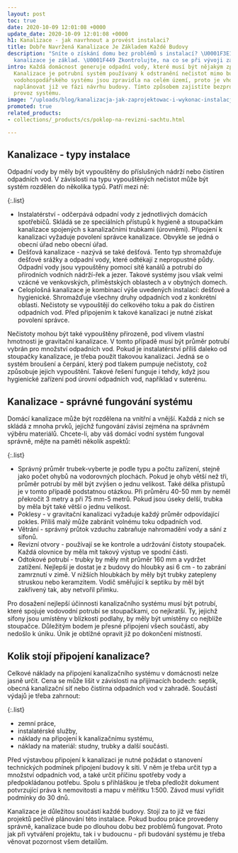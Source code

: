 ```yaml
---
layout: post
toc: true
date: 2020-10-09 12:01:08 +0000
update_date: 2020-10-09 12:01:08 +0000
h1: Kanalizace - jak navrhnout a provést instalaci?
title: Dobře Navržená Kanalizace Je Základem Každé Budovy
description: "Sníte o získání domu bez problémů s instalací? \U0001F3E1 Efektivní
  kanalizace je základ. \U0001F449 Zkontrolujte, na co se při vývoji zaměřit."
intro: Každá domácnost generuje odpadní vody, které musí být nějakým způsobem vypouštěny.
  Kanalizace je potrubní systém používaný k odstranění nečistot mimo budovu. Prvky
  vodohospodářského systému jsou zpravidla na celém území, proto je vhodné je dobře
  naplánovat již ve fázi návrhu budovy. Tímto způsobem zajistíte bezproblémový a bezproblémový
  provoz systému.
image: "/uploads/blog/kanalizacja-jak-zaprojektowac-i-wykonac-instalacje.jpg"
promoted: true
related_products:
- collections/_products/cs/poklop-na-revizni-sachtu.html

---
```

## Kanalizace - typy instalace

Odpadní vody by měly být vypouštěny do příslušných nádrží nebo čistíren odpadních vod. V závislosti na typu vypouštěných nečistot může být systém rozdělen do několika typů. Patří mezi ně:

{:.list}

* Instalatérství - odčerpává odpadní vody z jednotlivých domácích spotřebičů. Skládá se ze speciálních přístupů k hygieně a stoupačkám kanalizace spojených s kanalizačními trubkami (úrovněmi). Připojení k kanalizaci vyžaduje povolení správce kanalizace. Obvykle se jedná o obecní úřad nebo obecní úřad.
* Dešťová kanalizace - nazývá se také dešťová. Tento typ shromažďuje dešťové srážky a odpadní vody, které odtékají z nepropustné půdy. Odpadní vody jsou vypouštěny pomocí sítě kanálů a potrubí do přírodních vodních nádrží-řek a jezer. Takové systémy jsou však velmi vzácné ve venkovských, příměstských oblastech a v obytných domech.
* Celoplošná kanalizace je kombinací výše uvedených instalací: dešťové a hygienické. Shromažďuje všechny druhy odpadních vod z konkrétní oblasti. Nečistoty se vypouštějí do celkového toku a pak do čistíren odpadních vod. Před připojením k takové kanalizaci je nutné získat povolení správce.

Nečistoty mohou být také vypouštěny přirozeně, pod vlivem vlastní hmotnosti je gravitační kanalizace. V tomto případě musí být průměr potrubí vybrán pro množství odpadních vod. Pokud je instalatérství příliš daleko od stoupačky kanalizace, je třeba použít tlakovou kanalizaci. Jedná se o systém broušení a čerpání, který pod tlakem pumpuje nečistoty, což způsobuje jejich vypouštění. Takové řešení funguje i tehdy, když jsou hygienické zařízení pod úrovní odpadních vod, například v suterénu.

## Kanalizace - správné fungování systému

Domácí kanalizace může být rozdělena na vnitřní a vnější. Každá z nich se skládá z mnoha prvků, jejichž fungování závisí zejména na správném výběru materiálů. Chcete-li, aby váš domácí vodní systém fungoval správně, mějte na paměti několik aspektů:

{:.list}

* Správný průměr trubek-vyberte je podle typu a počtu zařízení, stejně jako počet ohybů na vodorovných plochách. Pokud je ohyb větší než tři, průměr potrubí by měl být zvýšen o jednu velikost. Také délka přístupů je v tomto případě podstatnou otázkou. Při průměru 40-50 mm by neměl překročit 3 metry a při 75 mm-5 metrů. Pokud jsou úseky delší, trubka by měla být také větší o jednu velikost.
* Poklesy - v gravitační kanalizaci vyžaduje každý průměr odpovídající pokles. Příliš malý může zabránit volnému toku odpadních vod.
* Větrání - správný průtok vzduchu zabraňuje nahromadění vody a sání z sifonů.
* Revizní otvory - používají se ke kontrole a udržování čistoty stoupaček. Každá olovnice by měla mít takový výstup ve spodní části.
* Odtokové potrubí - trubky by měly mít průměr 160 mm a vydržet zatížení. Nejlepší je dostat je z budovy do hloubky asi 6 cm - to zabrání zamrznutí v zimě. V nižších hloubkách by měly být trubky zatepleny struskou nebo keramzitem. Vodič směřující k septiku by měl být zakřivený tak, aby netvořil přímku.

Pro dosažení nejlepší účinnosti kanalizačního systému musí být potrubí, které spojuje vodovodní potrubí se stoupačkami, co nejkratší. Ty, jejichž sifony jsou umístěny v blízkosti podlahy, by měly být umístěny co nejblíže stoupačce. Důležitým bodem je přesné připojení všech součástí, aby nedošlo k úniku. Únik je obtížné opravit již po dokončení místností.

## Kolik stojí připojení kanalizace?

Celkové náklady na připojení kanalizačního systému v domácnosti nelze jasně určit. Cena se může lišit v závislosti na přijímacích bodech: septik, obecná kanalizační síť nebo čistírna odpadních vod v zahradě. Součástí výdajů je třeba zahrnout:

{:.list}

* zemní práce,
* instalatérské služby,
* náklady na připojení k kanalizačnímu systému,
* náklady na materiál: studny, trubky a další součásti.

Před výstavbou připojení k kanalizaci je nutné požádat o stanovení technických podmínek připojení budovy k síti. V něm je třeba určit typ a množství odpadních vod, a také určit příčinu spotřeby vody a předpokládanou potřebu. Spolu s přihláškou je třeba předložit dokument potvrzující práva k nemovitosti a mapu v měřítku 1:500. Závod musí vyřídit podmínky do 30 dnů.

Kanalizace je důležitou součástí každé budovy. Stojí za to již ve fázi projektů pečlivé plánování této instalace. Pokud budou práce provedeny správně, kanalizace bude po dlouhou dobu bez problémů fungovat. Proto jak při vytváření projektu, tak i v budoucnu - při budování systému je třeba věnovat pozornost všem detailům.